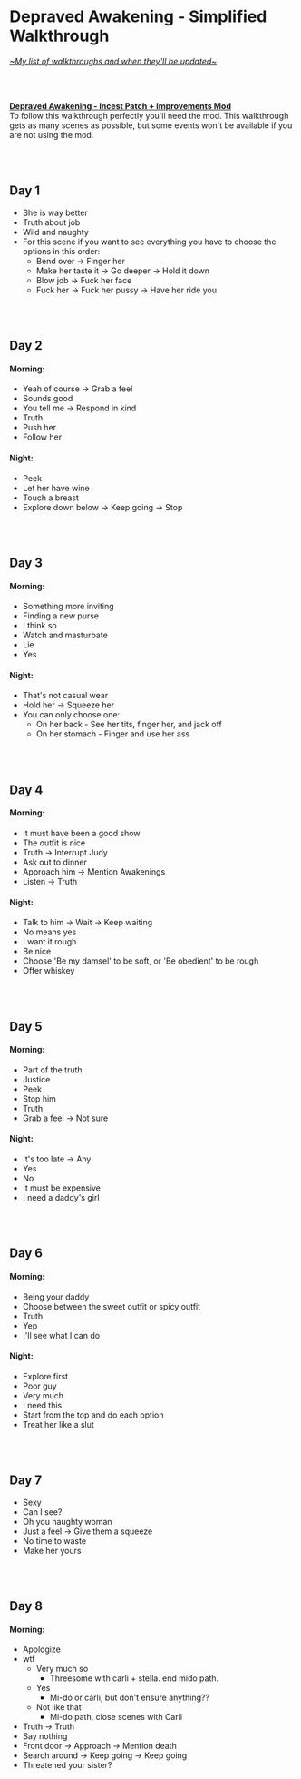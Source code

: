 # Depraved Awakening - Simplified Walkthrough
[*\~My list of walkthroughs and when they'll be updated\~*](https://www.patreon.com/maimlain)

<br>
<br>

[**Depraved Awakening - Incest Patch + Improvements Mod**](https://github.com/maim-lain/mythicmanor/blob/master/mod.md)  
To follow this walkthrough perfectly you'll need the mod. This walkthrough gets as many scenes as possible, but some events won't be available if you are not using the mod.

<br>
<br>

## Day 1
- She is way better
- Truth about job
- Wild and naughty
- For this scene if you want to see everything you have to choose the options in this order:
  - Bend over -> Finger her
  - Make her taste it -> Go deeper -> Hold it down
  - Blow job -> Fuck her face
  - Fuck her -> Fuck her pussy -> Have her ride you

<br>
<br>

## Day 2
#### Morning:
- Yeah of course -> Grab a feel
- Sounds good
- You tell me -> Respond in kind
- Truth
- Push her
- Follow her

#### Night:
- Peek
- Let her have wine
- Touch a breast
- Explore down below -> Keep going -> Stop

<br>
<br>

## Day 3
#### Morning:
- Something more inviting
- Finding a new purse
- I think so
- Watch and masturbate
- Lie
- Yes

#### Night:
- That's not casual wear
- Hold her -> Squeeze her
- You can only choose one:
  - On her back - See her tits, finger her, and jack off
  - On her stomach - Finger and use her ass

<br>
<br>

## Day 4
#### Morning:
- It must have been a good show
- The outfit is nice
- Truth -> Interrupt Judy
- Ask out to dinner
- Approach him -> Mention Awakenings
- Listen -> Truth

#### Night:
- Talk to him -> Wait -> Keep waiting
- No means yes
- I want it rough
- Be nice
- Choose 'Be my damsel' to be soft, or 'Be obedient' to be rough
- Offer whiskey

<br>
<br>

## Day 5
#### Morning:
- Part of the truth
- Justice
- Peek
- Stop him
- Truth
- Grab a feel -> Not sure

#### Night:
- It's too late -> Any
- Yes
- No
- It must be expensive
- I need a daddy's girl

<br>
<br>

## Day 6
#### Morning:
- Being your daddy
- Choose between the sweet outfit or spicy outfit
- Truth
- Yep
- I'll see what I can do

#### Night:
- Explore first
- Poor guy
- Very much
- I need this
- Start from the top and do each option
- Treat her like a slut

<br>
<br>

## Day 7
- Sexy
- Can I see?
- Oh you naughty woman
- Just a feel -> Give them a squeeze
- No time to waste
- Make her yours

<br>
<br>

## Day 8
#### Morning:
- Apologize
- wtf
  - Very much so
    - Threesome with carli + stella. end mido path.
  - Yes
    - Mi-do or carli, but don't ensure anything??
  - Not like that
    - Mi-do path, close scenes with Carli
- Truth -> Truth
- Say nothing
- Front door -> Approach -> Mention death
- Search around -> Keep going -> Keep going
- Threatened your sister?
